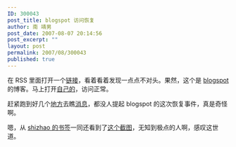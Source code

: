 ```yaml
---
ID: 300043
post_title: blogspot 访问恢复
author: 南 靖男
post_date: 2007-08-07 20:14:56
post_excerpt: ""
layout: post
permalink: 2007/08/300043
published: true
---
```

在 RSS 里面打开一个<a href="http://aaronliang.blogspot.com/2007/08/jimmy-wales.html">链接</a>，看着看着发现一点点不对头。果然，这个是 <a href="http://www.blogspot.com">blogspot</a> 的博客。马上打开<a href="http://larryli.blogspot.com/">自己的</a>，访问正常。

赶紧跑到好几个<a href="http://www.williamlong.info/">地方</a>去瞧<a href="http://www.douban.com/group/blogger.com/">消息</a>，都没人提起 blogspot 的这次恢复事件，真是奇怪啊。

嗯，从 <a href="http://del.icio.us/shizhao">shizhao 的书签</a>一同还看到了<a href="http://picasaweb.google.com/Crosssword/ZWdLSC/photo#5095912080743150018">这个截图</a>，无知到极点的人啊，感叹这世道。